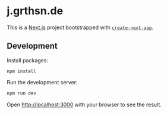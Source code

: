 # j.grthsn.de
This is a [Next.js](https://nextjs.org/) project bootstrapped with [`create-next-app`](https://github.com/vercel/next.js/tree/canary/packages/create-next-app).

## Development
Install packages:
```
npm install
```

Run the development server:

```bash
npm run dev
```

Open [http://localhost:3000](http://localhost:3000) with your browser to see the result.